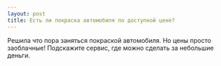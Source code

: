 ```yaml
---
layout: post 
title: Есть ли покраска автомобиля по доступной цене? 
--- 
```

Решила что пора заняться покраской автомобиля. Но цены просто заоблачные! Подскажите сервис, где можно сделать за небольшие деньги. 
